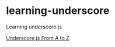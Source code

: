 # learning-underscore

Learning underscore.js

[Underscore.js From A to Z](https://youtu.be/ywa8BseljUM)
